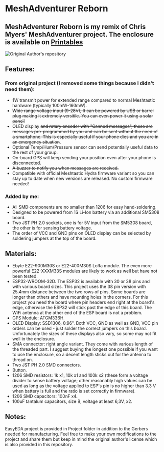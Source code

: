 # MeshAdventurer Reborn
## MeshAdventurer Reborn is my remix of Chris Myers' MeshAdventurer project. The enclosure is available on [Printables](https://www.printables.com/model/1171527-meshadventurer-reborn-enclosure-for-meshtastic)
![Original Author's repository](https://github.com/chrismyers2000/MeshAdventurer)
## Features:
### From original project (I removed some things because I didn't need them):
- 1W transmit power for extended range compared to normal Meshtastic hardware (typically 100mW-160mW).
- ~~Wide range voltage input (9-28V), It can be powered by USB or barrel plug making it extremely versitile. You can even power it using a solar panel!~~
- OLED display ~~and rotary encoder with "Canned messages", these are messages pre-programmed by you and can be sent without the need of a smartphone. This is especially useful if your phone dies and you are in an emergency situation~~.
- Optional Temp/Hum/Pressure sensor can send potentially useful data to the rest of your group.
- On-board GPS will keep sending your position even after your phone is disconnected.
- ~~A buzzer to notify you when messages are received.~~ 
- Compatible with official Meshtastic Hydra firmware variant so you can stay up to date when new versions are released. No custom firmware needed!
### Added by me:
- All SMD components are no smaller than 1206 for easy hand-soldering.
- Designed to be powered from 1S Li-Ion battery via an additional SM5308 board.
- Two JST PH 2.0 sockets, one is for 5V input from the SM5308 board, the other is for sensing battery voltage.
- The order of VCC and GND pins on OLED display can be selected by soldering jumpers at the top of the board.
## Materials:
- Ebyte E22-900M30S or E22-400M30S LoRa module. The even more powerful E22-XXXM33S modules are likely to work as well but have not been tested.
- ESP32-WROOM-32D. The ESP32 is available with 30 or 38 pins and with various board sizes. This project uses the 38 pin version with 25.4mm distance between the two rows of pins. Some boards are longer than others and have mounting holes in the corners. For this project you need the board where pin headers end right at the board's edge, otherwise the ESP32 will stick past the edge of this board. The WiFi antenna at the other end of the ESP board is not a problem.
- GPS Module: ATGM336H.
- OLED Display: SSD1306, 0.96". Both VCC, GND as well as GND, VCC pin orders can be used - just solder the correct jumpers on this board. Unfortunately the sizes of these displays also vary, so some may not fit well in the enclosure.
- SMA connector: right angle variant. They come with various length of the threaded part. I suggest buying the longest one possible if you want to use the enclosure, so a decent length sticks out for the antenna to thread on.
- Two JST PH 2.0 SMD connectors.
- Button.
- 1206 SMD resistors: 1k x1, 10k x1 and 100k x2 (these form a voltage divider to sense battery voltage; other reasonably high values can be used as long as the voltage applied to ESP's pin is no higher than 3.3 V when battery is full and the ratio is set correctly in firmware).
- 1206 SMD capacitors: 100nF x4.
- 100uF tantalum capacitors, size B, voltage at least 6,3V, x2.
## Notes:
EasyEDA project is provided in Project folder in addition to the Gerbers needed for manufacturing. Feel free to make your own modifications to the project and share them but keep in mind the original author's license which is also provided in this repository.